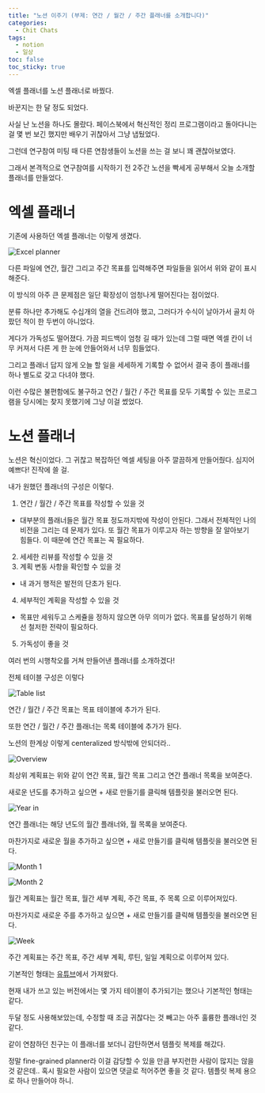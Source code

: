 ```yaml
---
title: "노션 이주기 (부제: 연간 / 월간 / 주간 플래너를 소개합니다)"
categories:
  - Chit Chats
tags:
  - notion
  - 일상
toc: false
toc_sticky: true
---
```


엑셀 플래너를 노션 플래너로 바꿨다.

바꾼지는 한 달 정도 되었다.

사실 난 노션을 하나도 몰랐다. 페이스북에서 혁신적인 정리 프로그램이라고 돌아다니는 걸 몇 번 보긴 했지만 배우기 귀찮아서 그냥 냅뒀었다.

그런데 연구참여 미팅 때 다른 연참생들이 노션을 쓰는 걸 보니 꽤 괜찮아보였다.

그래서 본격적으로 연구참여를 시작하기 전 2주간 노션을 빡세게 공부해서 오늘 소개할 플래너를 만들었다.

# 엑셀 플래너

기존에 사용하던 엑셀 플래너는 이렇게 생겼다.

![Excel planner][1] 

다른 파일에 연간, 월간 그리고 주간 목표를 입력해주면 파일들을 읽어서 위와 같이 표시해준다.

이 방식의 아주 큰 문제점은 일단 확장성이 엄청나게 떨어진다는 점이었다.

분류 하나만 추가해도 수십개의 열을 건드려야 했고, 그러다가 수식이 날아가서 골치 아팠던 적이 한 두번이 아니었다.

게다가 가독성도 떨어졌다. 가끔 피드백이 엄청 길 때가 있는데 그럴 때면 엑셀 칸이 너무 커져서 다른 게 한 눈에 안들어와서 너무 힘들었다.

그리고 플래너 답지 않게 오늘 할 일을 세세하게 기록할 수 없어서 결국 종이 플래너를 하나 별도로 갖고 다녀야 했다.

이런 수많은 불편함에도 불구하고 연간 / 월간 / 주간 목표를 모두 기록할 수 있는 프로그램을 당시에는 찾지 못했기에 그냥 이걸 썼었다.

# 노션 플래너

노션은 혁신이었다. 그 귀찮고 복잡하던 엑셀 세팅을 아주 깔끔하게 만들어줬다. 심지어 예쁘다! 진작에 쓸 걸.

내가 원했던 플래너의 구성은 이렇다.

1. 연간 / 월간 / 주간 목표를 작성할 수 있을 것
  - 대부분의 플래너들은 월간 목표 정도까지밖에 작성이 안된다. 그래서 전체적인 나의 비전을 그리는 데 문제가 있다. 또 월간 목표가 이루고자 하는 방향을 잘 알아보기 힘들다. 이 때문에 연간 목표는 꼭 필요하다.
2. 세세한 리뷰를 작성할 수 있을 것
3. 계획 변동 사항을 확인할 수 있을 것
  - 내 과거 행적은 발전의 단초가 된다.
4. 세부적인 계획을 작성할 수 있을 것
  - 목표만 세워두고 스케쥴을 정하지 않으면 아무 의미가 없다. 목표를 달성하기 위해선 철저한 전략이 필요하다.
5. 가독성이 좋을 것

여러 번의 시행착오를 거쳐 만들어낸 플래너를 소개하겠다!

전체 테이블 구성은 이렇다

![Table list][2]

연간 / 월간 / 주간 목표는 목표 테이블에 추가가 된다.

또한 연간 / 월간 / 주간 플래너는 목록 테이블에 추가가 된다.

노션의 한계상 이렇게 centeralized 방식밖에 안되더라..

![Overview][3]

최상위 계획표는 위와 같이 연간 목표, 월간 목표 그리고 연간 플래너 목록을 보여준다.

새로운 년도를 추가하고 싶으면 + 새로 만들기를 클릭해 템플릿을 불러오면 된다.

![Year in][4]

연간 플래너는 해당 년도의 월간 플래너와, 월 목록을 보여준다.

마찬가지로 새로운 월을 추가하고 싶으면 + 새로 만들기를 클릭해 템플릿을 불러오면 된다.

![Month 1][5]

![Month 2][6]

월간 계획표는 월간 목표, 월간 세부 계획, 주간 목표, 주 목록 으로 이루어져있다.

마찬가지로 새로운 주를 추가하고 싶으면 + 새로 만들기를 클릭해 템플릿을 불러오면 된다.

![Week][7]

주간 계획표는 주간 목표, 주간 세부 계획, 루틴, 일일 계획으로 이루어져 있다.

기본적인 형태는 [유튜브](https://www.youtube.com/watch?v=rgRRgnJj2p0)에서 가져왔다.

현재 내가 쓰고 있는 버전에서는 몇 가지 테이블이 추가되기는 했으나 기본적인 형태는 같다.

두달 정도 사용해보았는데, 수정할 때 조금 귀찮다는 것 빼고는 아주 훌륭한 플래너인 것 같다.

같이 연참하던 친구는 이 플래너를 보더니 감탄하면서 템플릿 복제를 해갔다.

정말 fine-grained planner라 이걸 감당할 수 있을 만큼 부지런한 사람이 많지는 않을 것 같은데.. 혹시 필요한 사람이 있으면 댓글로 적어주면 좋을 것 같다. 템플릿 복제 용으로 하나 만들어야 하니.

[1]: /assets/chit-chat/notion/excel.png
[2]: /assets/chit-chat/notion/list.png
[3]: /assets/chit-chat/notion/year.png
[4]: /assets/chit-chat/notion/year_in.png
[5]: /assets/chit-chat/notion/month.png
[6]: /assets/chit-chat/notion/month_2.png
[7]: /assets/chit-chat/notion/week.png